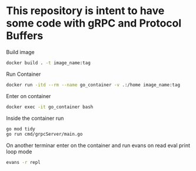 # This repository is intent to have some code with gRPC and Protocol Buffers


Build image
```bash
docker build . -t image_name:tag
```

Run Container 
```bash
docker run -itd --rm --name go_container -v .:/home image_name:tag
```

Enter on container
```bash 
docker exec -it go_container bash
```

Inside the container run 
```bash
go mod tidy 
go run cmd/grpcServer/main.go
```

On another terminar enter on the container and run evans on read eval print loop mode
```bash
evans -r repl   
```




